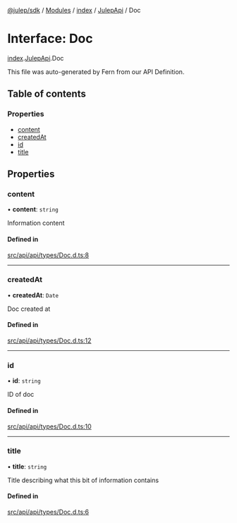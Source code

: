 [@julep/sdk](../README.md) / [Modules](../modules.md) / [index](../modules/index.md) / [JulepApi](../modules/index.JulepApi.md) / Doc

# Interface: Doc

[index](../modules/index.md).[JulepApi](../modules/index.JulepApi.md).Doc

This file was auto-generated by Fern from our API Definition.

## Table of contents

### Properties

- [content](index.JulepApi.Doc.md#content)
- [createdAt](index.JulepApi.Doc.md#createdat)
- [id](index.JulepApi.Doc.md#id)
- [title](index.JulepApi.Doc.md#title)

## Properties

### content

• **content**: `string`

Information content

#### Defined in

[src/api/api/types/Doc.d.ts:8](https://github.com/julep-ai/monorepo/blob/8b1493a/sdks/js/src/api/api/types/Doc.d.ts#L8)

___

### createdAt

• **createdAt**: `Date`

Doc created at

#### Defined in

[src/api/api/types/Doc.d.ts:12](https://github.com/julep-ai/monorepo/blob/8b1493a/sdks/js/src/api/api/types/Doc.d.ts#L12)

___

### id

• **id**: `string`

ID of doc

#### Defined in

[src/api/api/types/Doc.d.ts:10](https://github.com/julep-ai/monorepo/blob/8b1493a/sdks/js/src/api/api/types/Doc.d.ts#L10)

___

### title

• **title**: `string`

Title describing what this bit of information contains

#### Defined in

[src/api/api/types/Doc.d.ts:6](https://github.com/julep-ai/monorepo/blob/8b1493a/sdks/js/src/api/api/types/Doc.d.ts#L6)
